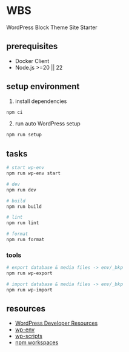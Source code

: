 # WBS

WordPress Block Theme Site Starter

## prerequisites

- Docker Client
- Node.js >=20 || 22

## setup environment

1. install dependencies

```sh
npm ci
```

<!--
2. Add ACF Pro key to `username` key in [auth.json](https://www.advancedcustomfields.com/resources/installing-acf-pro-with-composer/)

> If you want to customize wp-env configuration, add settings to `.wp-env.override.json` in advance (e.g. [change port numbers](https://github.com/WordPress/gutenberg/tree/HEAD/packages/env#custom-port-numbers), [etc](https://github.com/WordPress/gutenberg/tree/HEAD/packages/env#examples))
-->

2. run auto WordPress setup

```sh
npm run setup
```

## tasks

```sh
# start wp-env
npm run wp-env start

# dev
npm run dev

# build
npm run build

# lint
npm run lint

# format
npm run format
```

### tools

```sh
# export database & media files -> env/_bkp
npm run wp-export

# import database & media files -> env/_bkp
npm run wp-import
```

## resources

- [WordPress Developer Resources](https://developer.wordpress.org/)
- [wp-env](https://github.com/WordPress/gutenberg/tree/HEAD/packages/env#readme)
- [wp-scripts](https://developer.wordpress.org/block-editor/reference-guides/packages/packages-scripts/)
- [npm workspaces](https://docs.npmjs.com/cli/v10/using-npm/workspaces)
